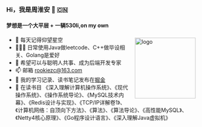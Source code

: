 ###  Hi，我是周淮安 🥳 🇨🇳
#### 梦想是一个大平层 + 一辆530li,on my own
<img src="https://github-readme-stats.vercel.app/api?username=ZzCoding530&show_icons=true" alt="logo" height="160" align="right" style="margin: 5px; margin-bottom: 20px;" /> 

-  🔭 每天记得仰望星空
-  👨🏻‍💻  日常使用Java做leetcode、C++做毕设相关、Golang是爱好
-  🌱 希望可以与聪明人共事、成为后端开发专家
-  📫 邮箱 rookiezc@163.com
-  🐋 我的学习记录、读书笔记发布在[掘金](https://juejin.cn/user/2532928622173070)
-  🦈 在读书目 《深入理解计算机操作系统》、《现代操作系统》、《操作系统导论》、《MySQL技术内幕》、《Redis设计与实现》、《TCP/IP详解卷1》、《计算机网络：自顶向下方法》、《算法》、《算法导论》、《高性能MySQL》、《Netty4核心原理》、《Go程序设计语言》、《深入理解Java虚拟机》


<!--
**ZzCoding530/ZzCoding530** is a ✨ _special_ ✨ repository because its `README.md` (this file) appears on your GitHub profile.

Here are some ideas to get you started:

- 🔭 I’m currently working on ...
- 🌱 I’m currently learning ...
- 👯 I’m looking to collaborate on ...
- 🤔 I’m looking for help with ...
- 💬 Ask me about ...
- 📫 How to reach me: ...
- 😄 Pronouns: ...
- ⚡ Fun fact: ...
-->

